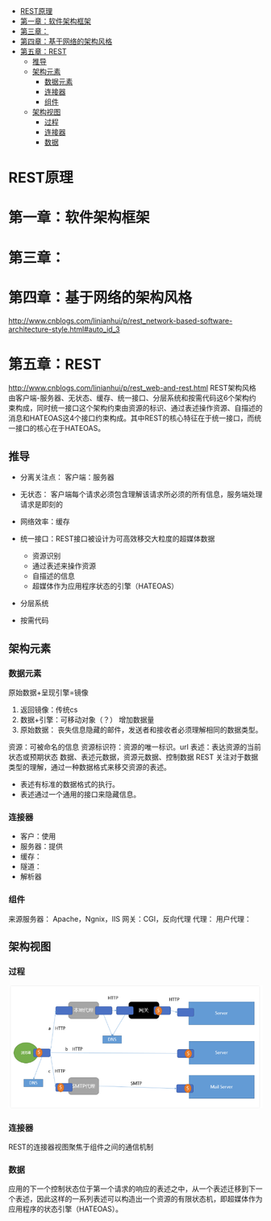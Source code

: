 <!-- TOC START min:1 max:3 link:true update:true -->
- [REST原理](#rest)
- [第一章：软件架构框架](#)
- [第三章：](#-1)
- [第四章：基于网络的架构风格](#-2)
- [第五章：REST](#rest-1)
  - [推导](#-3)
  - [架构元素](#-4)
    - [数据元素](#-5)
    - [连接器](#-6)
    - [组件](#-7)
  - [架构视图](#-8)
    - [过程](#-9)
    - [连接器](#-10)
    - [数据](#-11)

<!-- TOC END -->

# REST原理
# 第一章：软件架构框架
# 第三章：
# 第四章：基于网络的架构风格
http://www.cnblogs.com/linianhui/p/rest_network-based-software-architecture-style.html#auto_id_3
# 第五章：REST
http://www.cnblogs.com/linianhui/p/rest_web-and-rest.html
REST架构风格由客户端-服务器、无状态、缓存、统一接口、分层系统和按需代码这6个架构约束构成，同时统一接口这个架构约束由资源的标识、通过表述操作资源、自描述的消息和HATEOAS这4个接口约束构成。其中REST的核心特征在于统一接口，而统一接口的核心在于HATEOAS。
## 推导
+ 分离关注点： 客户端：服务器
+ 无状态： 客户端每个请求必须包含理解该请求所必须的所有信息，服务端处理请求是即刻的
+ 网络效率：缓存

+ 统一接口：REST接口被设计为可高效移交大粒度的超媒体数据
  + 资源识别
  + 通过表述来操作资源
  + 自描述的信息
  + 超媒体作为应用程序状态的引擎（HATEOAS）
+ 分层系统
+ 按需代码
## 架构元素
### 数据元素
原始数据+呈现引擎=镜像
1. 返回镜像：传统cs
2. 数据+引擎：可移动对象（？） 增加数据量
3. 原始数据： 丧失信息隐藏的邮件，发送者和接收者必须理解相同的数据类型。

资源：可被命名的信息
资源标识符：资源的唯一标识。url
表述：表达资源的当前状态或预期状态  数据、表述元数据，资源元数据、控制数据
REST 关注对于数据类型的理解，通过一种数据格式来移交资源的表述。
+ 表述有标准的数据格式的执行。
+ 表述通过一个通用的接口来隐藏信息。

### 连接器
+ 客户：使用
+ 服务器：提供
+ 缓存：
+ 隧道：
+ 解析器

### 组件
来源服务器： Apache，Ngnix，IIS
网关：CGI，反向代理
代理：
用户代理：

## 架构视图
### 过程
![](assets/markdown-img-paste-20180315212210391.png)
### 连接器
REST的连接器视图聚焦于组件之间的通信机制
### 数据
应用的下一个控制状态位于第一个请求的响应的表述之中，从一个表述迁移到下一个表述，因此这样的一系列表述可以构造出一个资源的有限状态机，即超媒体作为应用程序的状态引擎（HATEOAS）。

